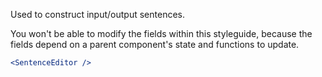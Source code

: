 Used to construct input/output sentences.

You won't be able to modify the fields within this styleguide, because the fields depend on a parent component's state and functions to update.

```jsx
<SentenceEditor />
```
